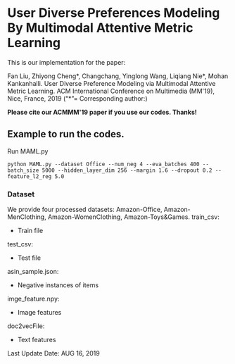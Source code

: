 # User Diverse Preferences Modeling By Multimodal Attentive Metric Learning 

This is our implementation for the paper:

Fan Liu, Zhiyong Cheng*, Changchang, Yinglong Wang, Liqiang Nie*, Mohan Kankanhalli. User Diverse Preference Modeling via Multimodal Attentive Metric Learning. ACM International Conference on Multimedia (MM'19), Nice, France, 2019 (“*”= Corresponding author:)

**Please cite our ACMMM'19 paper if you use our codes. Thanks!**

## Example to run the codes.

Run MAML.py
```
python MAML.py --dataset Office --num_neg 4 --eva_batches 400 --batch_size 5000 --hidden_layer_dim 256 --margin 1.6 --dropout 0.2 --feature_l2_reg 5.0
```

### Dataset
We provide four processed datasets: Amazon-Office, Amazon-MenClothing, Amazon-WomenClothing, Amazon-Toys&Games.
train_csv:
- Train file

test_csv:
- Test file

asin_sample.json:
- Negative instances of items

imge_feature.npy:
- Image features

doc2vecFile:
- Text features 

Last Update Date: AUG 16, 2019
